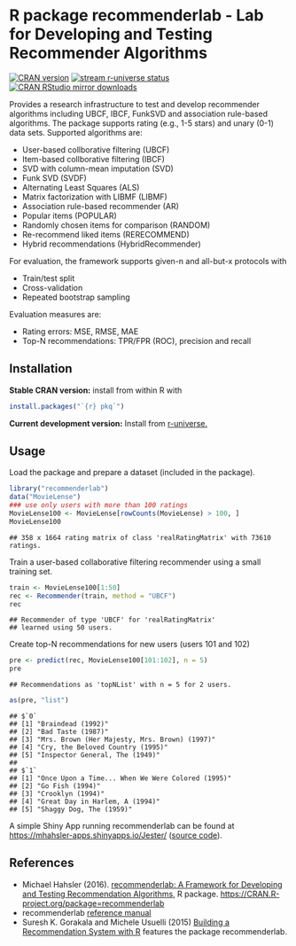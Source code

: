 R package recommenderlab - Lab for Developing and Testing Recommender
Algorithms
================

[![CRAN
version](http://www.r-pkg.org/badges/version/recommenderlab)](https://CRAN.R-project.org/package=recommenderlab)
[![stream r-universe
status](https://mhahsler.r-universe.dev/badges/recommenderlab)](https://mhahsler.r-universe.dev/ui#package:recommenderlab)
[![CRAN RStudio mirror
downloads](http://cranlogs.r-pkg.org/badges/grand-total/recommenderlab)](https://CRAN.R-project.org/package=recommenderlab)

Provides a research infrastructure to test and develop recommender
algorithms including UBCF, IBCF, FunkSVD and association rule-based
algorithms. The package supports rating (e.g., 1-5 stars) and unary
(0-1) data sets. Supported algorithms are:

-   User-based collborative filtering (UBCF)
-   Item-based collborative filtering (IBCF)
-   SVD with column-mean imputation (SVD)
-   Funk SVD (SVDF)
-   Alternating Least Squares (ALS)
-   Matrix factorization with LIBMF (LIBMF)
-   Association rule-based recommender (AR)
-   Popular items (POPULAR)
-   Randomly chosen items for comparison (RANDOM)
-   Re-recommend liked items (RERECOMMEND)
-   Hybrid recommendations (HybridRecommender)

For evaluation, the framework supports given-n and all-but-x protocols
with

-   Train/test split
-   Cross-validation
-   Repeated bootstrap sampling

Evaluation measures are:

-   Rating errors: MSE, RMSE, MAE
-   Top-N recommendations: TPR/FPR (ROC), precision and recall

## Installation

**Stable CRAN version:** install from within R with

``` r
install.packages("`{r} pkq`")
```

**Current development version:** Install from
[r-universe.](https://mhahsler.r-universe.dev/ui#package:recommenderlab)

## Usage

Load the package and prepare a dataset (included in the package).

``` r
library("recommenderlab")
data("MovieLense")
### use only users with more than 100 ratings
MovieLense100 <- MovieLense[rowCounts(MovieLense) > 100, ]
MovieLense100
```

    ## 358 x 1664 rating matrix of class 'realRatingMatrix' with 73610 ratings.

Train a user-based collaborative filtering recommender using a small
training set.

``` r
train <- MovieLense100[1:50]
rec <- Recommender(train, method = "UBCF")
rec
```

    ## Recommender of type 'UBCF' for 'realRatingMatrix' 
    ## learned using 50 users.

Create top-N recommendations for new users (users 101 and 102)

``` r
pre <- predict(rec, MovieLense100[101:102], n = 5)
pre
```

    ## Recommendations as 'topNList' with n = 5 for 2 users.

``` r
as(pre, "list")
```

    ## $`0`
    ## [1] "Braindead (1992)"                           
    ## [2] "Bad Taste (1987)"                           
    ## [3] "Mrs. Brown (Her Majesty, Mrs. Brown) (1997)"
    ## [4] "Cry, the Beloved Country (1995)"            
    ## [5] "Inspector General, The (1949)"              
    ## 
    ## $`1`
    ## [1] "Once Upon a Time... When We Were Colored (1995)"
    ## [2] "Go Fish (1994)"                                 
    ## [3] "Crooklyn (1994)"                                
    ## [4] "Great Day in Harlem, A (1994)"                  
    ## [5] "Shaggy Dog, The (1959)"

A simple Shiny App running recommenderlab can be found at
<https://mhahsler-apps.shinyapps.io/Jester/> ([source
code](https://github.com/mhahsler/recommenderlab/tree/master/Work/apps)).

## References

-   Michael Hahsler (2016). [recommenderlab: A Framework for Developing
    and Testing Recommendation
    Algorithms](https://CRAN.R-project.org/package=recommenderlab/vignettes/recommenderlab.pdf),
    R package. <https://CRAN.R-project.org/package=recommenderlab>
-   recommenderlab [reference
    manual](https://CRAN.R-project.org/package=recommenderlab/recommenderlab.pdf)
-   Suresh K. Gorakala and Michele Usuelli (2015) [Building a
    Recommendation System with
    R](https://www.amazon.com/Building-Recommendation-System-Suresh-Gorakala/dp/1783554495)
    features the package recommenderlab.
